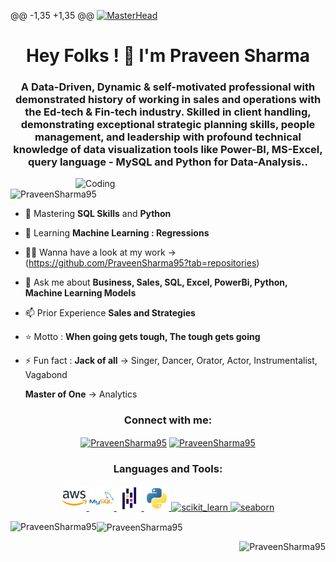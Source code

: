 @@ -1,35 +1,35 @@
[![MasterHead](https://www.omadahealth.com/hubfs/QuantifyingBehavior_Header_Animate_080818-1.gif)](https://PS.io)
<h1 align="center">Hey Folks ! 👋 I'm Praveen Sharma</h1>
<h3 align="center">A Data-Driven, Dynamic & self-motivated professional with demonstrated history of working in sales and operations with the Ed-tech & Fin-tech industry. Skilled in client handling, demonstrating exceptional strategic planning skills, people management, and leadership with profound technical knowledge of data visualization tools like Power-BI, MS-Excel, query language - MySQL and Python for Data-Analysis..</h3>
<img align="right" alt="Coding" width="400" src="https://blog.imarticus.org/wp-content/uploads/2019/05/daonline.gif">

<p align="left"> <img src="https://komarev.com/ghpvc/?username=aashish23-karn&label=Profile%20views&color=0e75b6&style=flat" alt="PraveenSharma95" /> </p>

- 🔭 Mastering **SQL Skills** and **Python**  

- 🌱 Learning **Machine Learning : Regressions**
  
- 👨‍💻 Wanna have a look at my work -> (https://github.com/PraveenSharma95?tab=repositories)
  
- 💬 Ask me about **Business, Sales, SQL, Excel, PowerBi, Python, Machine Learning Models**
  
- 📫 Prior Experience **Sales and Strategies**
  
- ⭐ Motto : **When going gets tough, The tough gets going**
  
- ⚡ Fun fact : **Jack of all** -> Singer, Dancer, Orator, Actor, Instrumentalist, Vagabond </p>
                **Master of One** -> Analytics

<h3 align="Center">Connect with me:</h3>
<p align="center">
<a href="https://www.linkedin.com/in/praveen-sharma-092985135/" target="blank"><img align="center" src="https://raw.githubusercontent.com/rahuldkjain/github-profile-readme-generator/master/src/images/icons/Social/linked-in-alt.svg" alt="PraveenSharma95" height="30" width="40" /></a>
<a href="https://www.hackerrank.com/praveen_sharma12?hr_r=1" target="blank"><img align="center" src="https://raw.githubusercontent.com/rahuldkjain/github-profile-readme-generator/master/src/images/icons/Social/hackerrank.svg" alt="PraveenSharma95" height="30" width="40" /></a>
  
<h3 align="center">Languages and Tools:</h3>
<p align="center"> <a href="https://aws.amazon.com" target="_blank" rel="noreferrer"> 
<img src="https://raw.githubusercontent.com/devicons/devicon/master/icons/amazonwebservices/amazonwebservices-original-wordmark.svg" alt="aws" width="40" height="40"/> </a> <a href="https://www.mysql.com/" target="_blank" rel="noreferrer"> 
<img src="https://raw.githubusercontent.com/devicons/devicon/master/icons/mysql/mysql-original-wordmark.svg" alt="mysql" width="40" height="40"/> </a>
<a href="https://pandas.pydata.org/" target="_blank" rel="noreferrer"> 
<img src="https://raw.githubusercontent.com/devicons/devicon/2ae2a900d2f041da66e950e4d48052658d850630/icons/pandas/pandas-original.svg" alt="pandas" width="40" height="40"/> </a> <a href="https://www.python.org" target="_blank" rel="noreferrer"> <img src="https://raw.githubusercontent.com/devicons/devicon/master/icons/python/python-original.svg" alt="python" width="40" height="40"/> </a> <a href="https://scikit-learn.org/" target="_blank" rel="noreferrer"> <img src="https://upload.wikimedia.org/wikipedia/commons/0/05/Scikit_learn_logo_small.svg" alt="scikit_learn" width="40" height="40"/> </a> <a href="https://seaborn.pydata.org/" target="_blank" rel="noreferrer"> <img src="https://seaborn.pydata.org/_images/logo-mark-lightbg.svg" alt="seaborn" width="40" height="40"/> </a> </p>

<p><img align="left" src="https://github-readme-streak-stats.herokuapp.com/?user=PraveenSharma95&" alt="PraveenSharma95" /></p>


<p><img align="center" src="https://github-readme-stats.vercel.app/api/top-langs?username=PraveenSharma95&show_icons=true&locale=en&layout=compact" alt="PraveenSharma95" /></p>

<p>&nbsp;<img align="right" src="https://github-readme-stats.vercel.app/api?username=PraveenSharma95&show_icons=true&locale=en" alt="PraveenSharma95" /></p>



